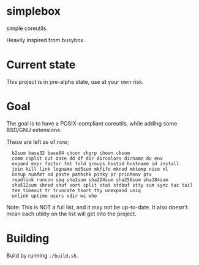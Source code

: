 # simplebox
simple coreutils.

Heavily inspired from busybox.

# Current state
This project is in pre-alpha state, use at your own risk.

# Goal
The goal is to have a POSIX-compliant coreutils, while adding some BSD/GNU extensions.

These are left as of now;

```
  b2sum base32 base64 chcon chgrp chown cksum
  comm csplit cut date dd df dir dircolors dirname du env
  expand expr factor fmt fold groups hostid hostname id install
  join kill link logname md5sum mkfifo mknod mktemp nice nl
  nohup numfmt od paste pathchk pinky pr printenv ptx 
  readlink runcon seq sha1sum sha224sum sha256sum sha384sum
  sha512sum shred shuf sort split stat stdbuf stty sum sync tac tail
  tee timeout tr truncate tsort tty unexpand uniq
  unlink uptime users vdir wc who
```

Note: This is NOT a full list, and it may not be up-to-date. It also doesn't mean each utility on the list will get into the project.

# Building
Build by running `./build.sh`.
